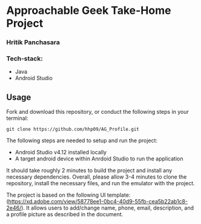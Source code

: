 # Approachable Geek Take-Home Project

### Hritik Panchasara
### Tech-stack:
- Java
- Android Studio


## Usage
Fork and download this repository, or conduct the following steps in your terminal:

```
git clone https://github.com/hhp09/AG_Profile.git
```

The following steps are needed to setup and run the project:
- Android Studio v4.12 installed locally
- A target android device within Anrdoid Studio to run the application

It should take roughly 2 minutes to build the project and install any necessary dependencies. Overall, please allow 3-4 minutes
to clone the repository, install the necessary files, and run the emulator with the project.

The project is based on the following UI template: (https://xd.adobe.com/view/58778ee1-0bc4-40d9-55fb-cea5b22ab1c8-2e46/).
It allows users to add/change name, phone, email, description, and a profile picture as described in the document.
